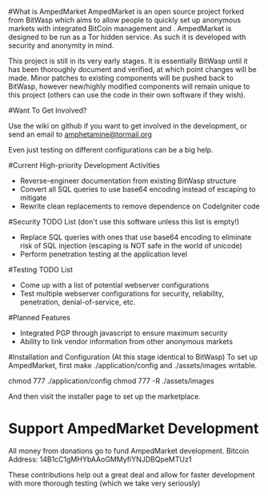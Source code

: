 #What is AmpedMarket
AmpedMarket is an open source project forked from BitWasp which aims to allow people to quickly set up anonymous markets with integrated BitCoin management and . AmpedMarket is designed to be run as a Tor hidden service. As such it is developed with security and anonymity in mind.

This project is still in its very early stages. It is essentially BitWasp until it has been thoroughly document and verified, at which point changes will be made. Minor patches to existing components will be pushed back to BitWasp, however new/highly modified components will remain unique to this project (others can use the code in their own software if they wish). 

#Want To Get Involved?

Use the wiki on github if you want to get involved in the development, or send an email to amphetamine@tormail.org

Even just testing on different configurations can be a big help.

#Current High-priority Development Activities

- Reverse-engineer documentation from existing BitWasp structure
- Convert all SQL queries to use base64 encoding instead of escaping to mitigate
- Rewrite clean replacements to remove dependence on CodeIgniter code

#Security TODO List (don't use this software unless this list is empty!)
- Replace SQL queries with ones that use base64 encoding to eliminate risk of SQL injection (escaping is NOT safe in the world of unicode)
- Perform penetration testing at the application level

#Testing TODO List
- Come up with a list of potential webserver configurations
- Test multiple webserver configurations for security, reliability, penetration, denial-of-service, etc.

#Planned Features
- Integrated PGP through javascript to ensure maximum security
- Ability to link vendor information from other anonymous markets

#Installation and Configuration (At this stage identical to BitWasp)
To set up AmpedMarket, first make ./application/config and ./assets/images writable.

chmod 777 ./application/config
chmod 777 -R ./assets/images

And then visit the installer page to set up the marketplace.

# Support AmpedMarket Development
All money from donations go to fund AmpedMarket development. 
Bitcoin Address: 14B1cC1gMHYbAAoGMMyfiYNJDBQpeMTUz1

These contributions help out a great deal and allow for faster development with more thorough testing (which we take very seriously)

